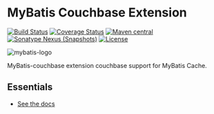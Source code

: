 MyBatis Couchbase Extension
===========================

[![Build Status](https://travis-ci.org/mybatis/couchbase-cache.svg?branch=master)](https://travis-ci.org/mybatis/couchbase-cache)
[![Coverage Status](https://coveralls.io/repos/github/mybatis/couchbase-cache/badge.svg?branch=master)](https://coveralls.io/github/mybatis/couchbase-cache?branch=master)
[![Maven central](https://maven-badges.herokuapp.com/maven-central/org.mybatis.caches/mybatis-couchbase/badge.svg)](https://maven-badges.herokuapp.com/maven-central/org.mybatis.caches/mybatis-couchbase)
[![Sonatype Nexus (Snapshots)](https://img.shields.io/nexus/s/https/oss.sonatype.org/org.mybatis.caches/mybatis-couchbase.svg)](https://oss.sonatype.org/content/repositories/snapshots/org/mybatis/caches/mybatis-couchbase)
[![License](http://img.shields.io/:license-apache-brightgreen.svg)](http://www.apache.org/licenses/LICENSE-2.0.html)

![mybatis-logo](http://mybatis.github.io/images/mybatis-logo.png)

MyBatis-couchbase extension couchbase support for MyBatis Cache.

Essentials
----------

* [See the docs](http://mybatis.github.io/couchbase-cache/)
